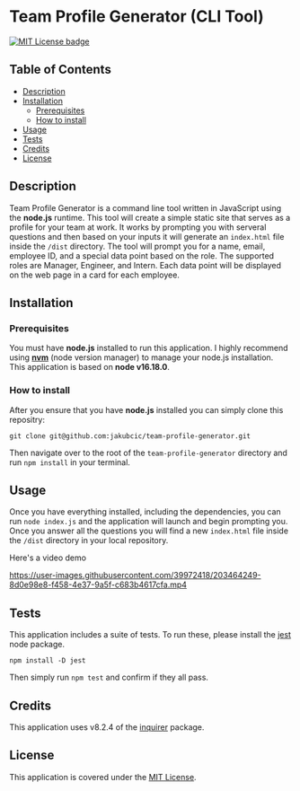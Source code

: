 # Team Profile Generator (CLI Tool)
[![MIT License badge](https://img.shields.io/badge/license-MIT-yellow.svg)](https://choosealicense.com/licenses/mit/)


## Table of Contents

- [Description](#description)
- [Installation](#installation)
    + [Prerequisites](#prerequisites)
    + [How to install](#how-to-install)
- [Usage](#usage)
- [Tests](#tests)
- [Credits](#credits)
- [License](#license)


## Description
Team Profile Generator is a command line tool written in JavaScript using the **node.js** runtime. This tool will create a simple static site that serves as a profile for your team at work. It works by prompting you with serveral questions and then based on your inputs it will generate an `index.html` file inside the `/dist` directory. The tool will prompt you for a name, email, employee ID, and a special data point based on the role. The supported roles are Manager, Engineer, and Intern. Each data point will be displayed on the web page in a card for each employee.

## Installation
### Prerequisites
You must have **node.js** installed to run this application. I highly recommend using [**nvm**](https://github.com/nvm-sh/nvm) (node version manager) to manage your node.js installation.
<br>
This application is based on **node v16.18.0**.

### How to install
After you ensure that you have **node.js** installed you can simply clone this repositry:
```
git clone git@github.com:jakubcic/team-profile-generator.git
```

Then navigate over to the root of the `team-profile-generator` directory and run `npm install` in your terminal.

## Usage
Once you have everything installed, including the dependencies, you can run `node index.js` and the application will launch and begin prompting you. Once you answer all the questions you will find a new `index.html` file inside the `/dist` directory in your local repository.
<br>

Here's a video demo

https://user-images.githubusercontent.com/39972418/203464249-8d0e98e8-f458-4e37-9a5f-c683b4617cfa.mp4


## Tests
This application includes a suite of tests. To run these, please install the [jest](https://jestjs.io/) node package.
```
npm install -D jest
```
Then simply run `npm test` and confirm if they all pass.

## Credits
This application uses v8.2.4 of the [inquirer](https://www.npmjs.com/package/inquirer/v/8.2.4) package.


## License
This application is covered under the [MIT License](https://choosealicense.com/licenses/mit/).


